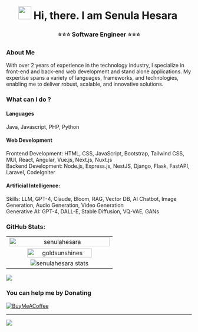 <h1 align="center"><img src="https://media.giphy.com/media/hvRJCLFzcasrR4ia7z/giphy.gif" width="35">&nbsp;Hi, there. I am Senula Hesara&nbsp;</h1>

<h3 align="center"> <b>⭐⭐⭐ Software Engineer ⭐⭐⭐</b></h3>

### About Me

With over 2 years of experience in the technology industry, I specialize in front-end and back-end web development and stand alone applications. My expertise spans a variety of languages, frameworks, and technologies, enabling me to deliver robust, scalable, and innovative solutions.

### What can I do ?
#### Languages
Java, Javascript, PHP, Python
#### Web Development
Frontend Development: HTML, CSS, JavaScript, Bootstrap, Tailwind CSS, MUI, React, Angular, Vue.js, Next.js, Nuxt.js <br>
Backend Development: Node.js, Express.js, NestJS, Django, Flask, FastAPI, Laravel, CodeIgniter <br>
#### Artificial Intelligence:
Skills: LLM, GPT-4, Claude, Bloom, RAG, Vector DB, AI Chatbot, Image Generation, Audio Generation, Video Generation <br>
Generative AI: GPT-4, DALL-E, Stable Diffusion, VQ-VAE, GANs <br>
### GitHub Stats:

<table align="center">
  <tr>
    <td align="center" width="60%">
        <a href="#-my-github-stats--"><img width="100%" src="https://github-profile-summary-cards.vercel.app/api/cards/profile-details?username=senulahesara&theme=transparent" alt="senulahesara" /></a>
    </td>
  </tr>
  <tr>
    <!--<td align="center" width="40%">
        <a href="#-my-github-stats--" target="_blank"><img alt="senulahesara" width="80%" src="https://github-profile-summary-cards.vercel.app/api/cards/most-commit-language?username=senulahesara&theme=transparent" /></a>
    </td>-->
    <td align="center" width="55%">
        <a href="#-my-github-stats--"><img align="center" width="80%" src="https://github-readme-streak-stats.herokuapp.com?user=senulahesara&theme=transparent&border_radius=9.4&border=5745EB&stroke=3214EB&fire=EB5454" alt="goldsunshines" /></a>
    </td>
  </tr>
  <tr>
    <td align="center" width="55%">
      <img src="https://github-readme-stats.vercel.app/api?username=senulahesara&theme=dark&hide_border=true&include_all_commits=true&count_private=true" alt="senulahesara stats"/><br/>
    </td>
  </tr>
</table>



![](https://github-readme-stats.vercel.app/api/top-langs/?username=senulahesara&theme=dark&hide_border=true&include_all_commits=true&count_private=true&layout=compact)

### You can help me by Donating
  [![BuyMeACoffee](https://img.shields.io/badge/Buy%20Me%20a%20Coffee-ffdd00?style=for-the-badge&logo=buy-me-a-coffee&logoColor=black)](https://buymeacoffee.com/senula) 

  ---
[![](https://visitcount.itsvg.in/api?id=senulahesara&icon=6&color=1)](https://visitcount.itsvg.in)

  

  
